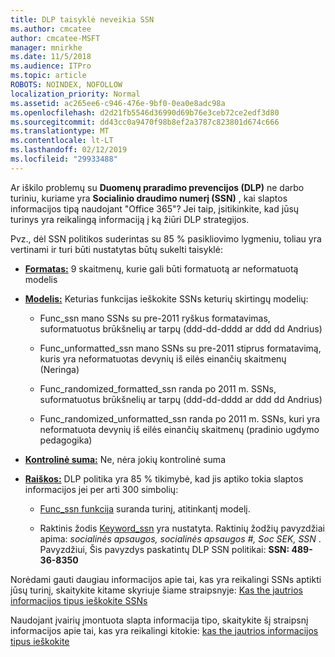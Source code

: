 ```yaml
---
title: DLP taisyklė neveikia SSN
ms.author: cmcatee
author: cmcatee-MSFT
manager: mnirkhe
ms.date: 11/5/2018
ms.audience: ITPro
ms.topic: article
ROBOTS: NOINDEX, NOFOLLOW
localization_priority: Normal
ms.assetid: ac265ee6-c946-476e-9bf0-0ea0e8adc98a
ms.openlocfilehash: d2d21fb5546d36990d69b76e3ceb72ce2edf3d80
ms.sourcegitcommit: dd43cc0a9470f98b8ef2a3787c823801d674c666
ms.translationtype: MT
ms.contentlocale: lt-LT
ms.lasthandoff: 02/12/2019
ms.locfileid: "29933488"
---
```

Ar iškilo problemų su **Duomenų praradimo prevencijos (DLP)** ne darbo turiniu, kuriame yra **Socialinio draudimo numerį (SSN)** , kai slaptos informacijos tipą naudojant "Office 365"? Jei taip, įsitikinkite, kad jūsų turinys yra reikalingą informaciją į ką žiūri DLP strategijos. 
  
Pvz., dėl SSN politikos suderintas su 85 % pasikliovimo lygmeniu, toliau yra vertinami ir turi būti nustatytas būtų sukelti taisyklė:
  
- **[Formatas:](https://docs.microsoft.com/office365/securitycompliance/what-the-sensitive-information-types-look-for#format-80)** 9 skaitmenų, kurie gali būti formatuotą ar neformatuotą modelis 
    
- **[Modelis:](https://msconnect.microsoft.com/https:/docs.microsoft.com/office365/securitycompliance/what-the-sensitive-information-types-look-for#pattern-80)** Keturias funkcijas ieškokite SSNs keturių skirtingų modelių: 
    
  - Func_ssn mano SSNs su pre-2011 ryškus formatavimas, suformatuotus brūkšnelių ar tarpų (ddd-dd-dddd ar ddd dd Andrius)
    
  - Func_unformatted_ssn mano SSNs su pre-2011 stiprus formatavimą, kuris yra neformatuotas devynių iš eilės einančių skaitmenų (Neringa)
    
  - Func_randomized_formatted_ssn randa po 2011 m. SSNs, suformatuotus brūkšnelių ar tarpų (ddd-dd-dddd ar ddd dd Andrius)
    
  - Func_randomized_unformatted_ssn randa po 2011 m. SSNs, kuri yra neformatuota devynių iš eilės einančių skaitmenų (pradinio ugdymo pedagogika)
    
- **[Kontrolinė suma:](https://docs.microsoft.com/office365/securitycompliance/what-the-sensitive-information-types-look-for#checksum-79)** Ne, nėra jokių kontrolinė suma 
    
- **[Raiškos:](https://docs.microsoft.com/office365/securitycompliance/what-the-sensitive-information-types-look-for#definition-80)** DLP politika yra 85 % tikimybė, kad jis aptiko tokia slaptos informacijos jei per arti 300 simbolių: 
    
  - [Func_ssn funkcija](https://docs.microsoft.com/office365/securitycompliance/what-the-sensitive-information-types-look-for#pattern-80) suranda turinį, atitinkantį modelį. 
    
  - Raktinis žodis [Keyword_ssn](https://docs.microsoft.com/office365/securitycompliance/what-the-sensitive-information-types-look-for#keyword_ssn) yra nustatyta. Raktinių žodžių pavyzdžiai apima: *socialinės apsaugos, socialinės apsaugos #, Soc SEK, SSN* . Pavyzdžiui, Šis pavyzdys paskatintų DLP SSN politikai: **SSN: 489-36-8350**
    
Norėdami gauti daugiau informacijos apie tai, kas yra reikalingi SSNs aptikti jūsų turinį, skaitykite kitame skyriuje šiame straipsnyje: [Kas the jautrios informacijos tipus ieškokite SSNs](https://docs.microsoft.com/office365/securitycompliance/what-the-sensitive-information-types-look-for#us-social-security-number-ssn)
  
Naudojant įvairių įmontuota slapta informacija tipo, skaitykite šį straipsnį informacijos apie tai, kas yra reikalingi kitokie: [kas the jautrios informacijos tipus ieškokite](https://docs.microsoft.com/office365/securitycompliance/what-the-sensitive-information-types-look-for)
  

